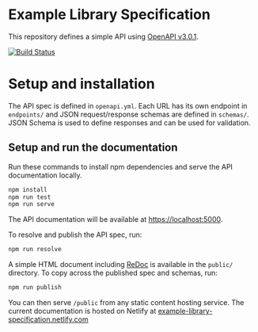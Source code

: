 # Example Library Specification
This repository defines a simple API using [OpenAPI v3.0.1](https://github.com/OAI/OpenAPI-Specification/blob/master/versions/3.0.1.md).

[![Build Status](https://travis-ci.org/devjack/example-library-specification.svg?branch=master)](https://travis-ci.org/devjack/example-library-specification)

# Setup and installation

The API spec is defined in `openapi.yml`. Each URL has its own endpoint in `endpoints/` and JSON request/response schemas are defined in `schemas/`. JSON Schema is used to define responses and can be used for validation.

## Setup and run the documentation
Run these commands to install npm dependencies and serve the API documentation locally.

```sh
npm install
npm run test
npm run serve
```

The API documentation will be available at [https://localhost:5000](http://localhost:5000).

To resolve and publish the API spec, run:

```sh
npm run resolve
```

A simple HTML document including [ReDoc](https://github.com/Rebilly/ReDoc) is available in the `public/` directory. To copy across the published spec and schemas, run:

```sh
npm run publish
```

You can then serve `/public` from any static content hosting service. The current documentation is hosted on Netlify at [example-library-specification.netlify.com](https://example-library-specification.netlify.com)
